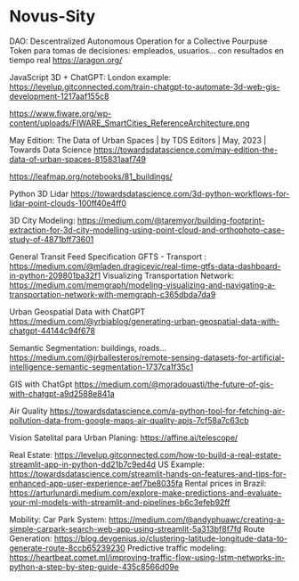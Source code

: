 # Novus-Sity

DAO: Descentralized Autonomous Operation for a Collective Pourpuse
Token para tomas de decisiones: empleados, usuarios... con resultados en tiempo real
https://aragon.org/

JavaScript 3D + ChatGPT: 
London example:
https://levelup.gitconnected.com/train-chatgpt-to-automate-3d-web-gis-development-1217aaf155c8

https://www.fiware.org/wp-content/uploads/FIWARE_SmartCities_ReferenceArchitecture.png

May Edition: The Data of Urban Spaces | by TDS Editors | May, 2023 | Towards Data Science
https://towardsdatascience.com/may-edition-the-data-of-urban-spaces-815831aaf749

https://leafmap.org/notebooks/81_buildings/


Python 3D Lidar
https://towardsdatascience.com/3d-python-workflows-for-lidar-point-clouds-100ff40e4ff0

3D City Modeling:
https://medium.com/@taremyor/building-footprint-extraction-for-3d-city-modelling-using-point-cloud-and-orthophoto-case-study-of-4871bff73601

General Transit Feed Specification GFTS - Transport :
https://medium.com/@mladen.dragicevic/real-time-gtfs-data-dashboard-in-python-209801ba32f1
Visualizing Transportation Network:
https://medium.com/memgraph/modeling-visualizing-and-navigating-a-transportation-network-with-memgraph-c365dbda7da9

Urban Geospatial Data with ChatGPT
https://medium.com/@yrbiablog/generating-urban-geospatial-data-with-chatgpt-44144c94f678

Semantic Segmentation: buildings, roads...
https://medium.com/@jrballesteros/remote-sensing-datasets-for-artificial-intelligence-semantic-segmentation-1737ca1f35c1

GIS with ChatGpt
https://medium.com/@moradouasti/the-future-of-gis-with-chatgpt-a9d2588e841a

Air Quality
https://towardsdatascience.com/a-python-tool-for-fetching-air-pollution-data-from-google-maps-air-quality-apis-7cf58a7c63cb

Vision Satelital para Urban Planing:
https://affine.ai/telescope/

Real Estate:
https://levelup.gitconnected.com/how-to-build-a-real-estate-streamlit-app-in-python-dd21b7c9ed4d
US Example: https://towardsdatascience.com/streamlit-hands-on-features-and-tips-for-enhanced-app-user-experience-aef7be8035fa
Rental prices in Brazil: https://arturlunardi.medium.com/explore-make-predictions-and-evaluate-your-ml-models-with-streamlit-and-pipelines-b6c3efeb92ff

Mobility:
Car Park System: https://medium.com/@andyphuawc/creating-a-simple-carpark-search-web-app-using-streamlit-5a313bf8f7fd
Route Generation: https://blog.devgenius.io/clustering-latitude-longitude-data-to-generate-route-8ccb65239230
Predictive traffic modeling: https://heartbeat.comet.ml/improving-traffic-flow-using-lstm-networks-in-python-a-step-by-step-guide-435c8566d09e
